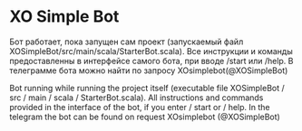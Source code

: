 # XO Simple Bot
Бот работает, пока запущен сам проект (запускаемый файл XOSimpleBot/src/main/scala/StarterBot.scala). Все инструкции и команды предоставленны в интерфейсе самого бота, при вводе /start или /help. 
В телеграмме бота можно найти по запросу XOsimplebot(@XOSimpleBot)
                                                                                                                                           
Bot running while running the project itself (executable file XOSimpleBot / src / main / scala / StarterBot.scala). All instructions and commands provided in the interface of the bot, if you enter / start or / help. In the telegram the bot can be found on request XOsimplebot (@XOSimpleBot)
